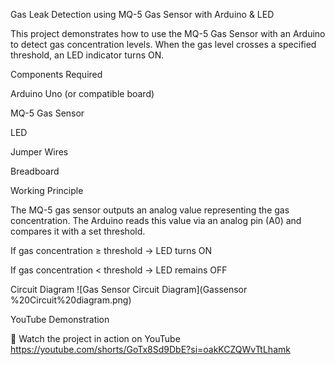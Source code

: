 Gas Leak Detection using MQ-5 Gas Sensor with Arduino & LED

This project demonstrates how to use the MQ-5 Gas Sensor with an Arduino to detect gas concentration levels.
When the gas level crosses a specified threshold, an LED indicator turns ON.

Components Required

Arduino Uno (or compatible board)

MQ-5 Gas Sensor

LED

Jumper Wires

Breadboard

Working Principle

The MQ-5 gas sensor outputs an analog value representing the gas concentration.
The Arduino reads this value via an analog pin (A0) and compares it with a set threshold.

If gas concentration ≥ threshold → LED turns ON

If gas concentration < threshold → LED remains OFF

Circuit Diagram
![Gas Sensor Circuit Diagram](Gassensor %20Circuit%20diagram.png)

YouTube Demonstration

🔗 Watch the project in action on YouTube https://youtube.com/shorts/GoTx8Sd9DbE?si=oakKCZQWvTtLhamk
